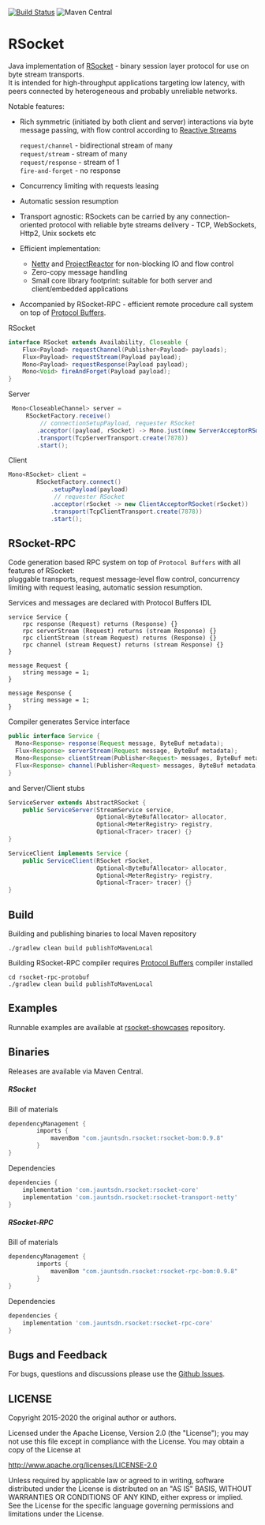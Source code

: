 [![Build Status](https://travis-ci.org/jauntsdn/rsocket.svg?branch=develop)](https://travis-ci.org/jauntsdn/rsocket) ![Maven Central](https://img.shields.io/maven-central/v/com.jauntsdn.rsocket/rsocket-core)

# RSocket

Java implementation of [RSocket](https://rsocket.io) - binary session layer protocol for use on byte stream transports.  
It is intended for high-throughput applications targeting low latency, with peers connected by heterogeneous and probably unreliable networks. 

Notable features:

* Rich symmetric (initiated by both client and server) interactions via byte message passing, with flow control according to [Reactive Streams](https://github.com/reactive-streams/reactive-streams-jvm)
  
  `request/channel`  - bidirectional stream of many  
  `request/stream`   - stream of many  
  `request/response` - stream of 1  
  `fire-and-forget`  - no response  

* Concurrency limiting with requests leasing
* Automatic session resumption
* Transport agnostic: RSockets can be carried by any connection-oriented protocol with reliable byte streams delivery - TCP, WebSockets, Http2, Unix sockets etc
* Efficient implementation:
    * [Netty](https://github.com/netty/netty) and [ProjectReactor](https://github.com/reactor/reactor-core) for non-blocking IO and flow control
    * Zero-copy message handling
    * Small core library footprint: suitable for both server and client/embedded applications
* Accompanied by RSocket-RPC - efficient remote procedure call system on top of [Protocol Buffers](https://developers.google.com/protocol-buffers).

RSocket 
```java
interface RSocket extends Availability, Closeable {
    Flux<Payload> requestChannel(Publisher<Payload> payloads);
    Flux<Payload> requestStream(Payload payload);
    Mono<Payload> requestResponse(Payload payload);
    Mono<Void> fireAndForget(Payload payload);
}
```
    
Server
```java
 Mono<CloseableChannel> server = 
     RSocketFactory.receive()
         // connectionSetupPayload, requester RSocket        
        .acceptor((payload, rSocket) -> Mono.just(new ServerAcceptorRSocket(payload, rSocket)))
        .transport(TcpServerTransport.create(7878))
        .start();
```

Client
```java
Mono<RSocket> client =
        RSocketFactory.connect()
            .setupPayload(payload)
             // requester RSocket        
            .acceptor(rSocket -> new ClientAcceptorRSocket(rSocket))  
            .transport(TcpClientTransport.create(7878))
            .start();
```

## RSocket-RPC

Code generation based RPC system on top of `Protocol Buffers` with all features of RSocket:  
pluggable transports, request message-level flow control, concurrency limiting with request leasing, automatic session resumption.   

Services and messages are declared with Protocol Buffers IDL
```
service Service {
    rpc response (Request) returns (Response) {}
    rpc serverStream (Request) returns (stream Response) {}
    rpc clientStream (stream Request) returns (Response) {}
    rpc channel (stream Request) returns (stream Response) {}
}

message Request {
    string message = 1;
}

message Response {
    string message = 1;
}
```

Compiler generates Service interface
```java
public interface Service {
  Mono<Response> response(Request message, ByteBuf metadata);
  Flux<Response> serverStream(Request message, ByteBuf metadata);
  Mono<Response> clientStream(Publisher<Request> messages, ByteBuf metadata);
  Flux<Response> channel(Publisher<Request> messages, ByteBuf metadata);
}
```
and Server/Client stubs
```java
ServiceServer extends AbstractRSocket {
    public ServiceServer(StreamService service, 
                         Optional<ByteBufAllocator> allocator, 
                         Optional<MeterRegistry> registry, 
                         Optional<Tracer> tracer) {}
}
```

```java
ServiceClient implements Service {
    public ServiceClient(RSocket rSocket, 
                         Optional<ByteBufAllocator> allocator, 
                         Optional<MeterRegistry> registry, 
                         Optional<Tracer> tracer) {}
}
```

## Build

Building and publishing binaries to local Maven repository 
```
./gradlew clean build publishToMavenLocal
```

Building RSocket-RPC compiler requires [Protocol Buffers](https://github.com/grpc/grpc-java/blob/master/COMPILING.md#how-to-build-code-generation-plugin) compiler installed
```
cd rsocket-rpc-protobuf
./gradlew clean build publishToMavenLocal
```

## Examples 

Runnable examples are available at [rsocket-showcases](https://github.com/jauntsdn/rsocket-showcases) repository.

## Binaries

Releases are available via Maven Central.

##### RSocket

Bill of materials
```groovy
dependencyManagement {
        imports {
            mavenBom "com.jauntsdn.rsocket:rsocket-bom:0.9.8"
        }
}
```
Dependencies

```groovy
dependencies {
    implementation 'com.jauntsdn.rsocket:rsocket-core'
    implementation 'com.jauntsdn.rsocket:rsocket-transport-netty'
}
```

##### RSocket-RPC

Bill of materials
```groovy
dependencyManagement {
        imports {
            mavenBom "com.jauntsdn.rsocket:rsocket-rpc-bom:0.9.8"
        }
}
```
Dependencies

```groovy
dependencies {
    implementation 'com.jauntsdn.rsocket:rsocket-rpc-core'
}
```

## Bugs and Feedback

For bugs, questions and discussions please use the [Github Issues](https://github.com/jauntsdn/rsocket/issues).

## LICENSE

Copyright 2015-2020 the original author or authors.

Licensed under the Apache License, Version 2.0 (the "License");
you may not use this file except in compliance with the License.
You may obtain a copy of the License at

http://www.apache.org/licenses/LICENSE-2.0

Unless required by applicable law or agreed to in writing, software
distributed under the License is distributed on an "AS IS" BASIS,
WITHOUT WARRANTIES OR CONDITIONS OF ANY KIND, either express or implied.
See the License for the specific language governing permissions and
limitations under the License.
